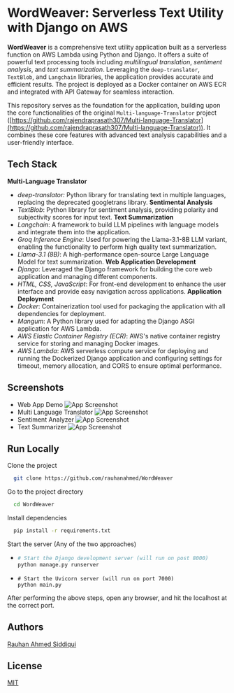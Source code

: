 # WordWeaver: Serverless Text Utility with Django on AWS


**WordWeaver** is a comprehensive text utility application built as a serverless function on AWS Lambda using Python and Django. It offers a suite of powerful text processing tools including *multilingual translation*, *sentiment analysis*, and *text summarization*. Leveraging the `deep-translator`, `TextBlob`, and `Langchain` libraries, the application provides accurate and efficient results. The project is deployed as a Docker container on AWS ECR and integrated with API Gateway for seamless interaction.

This repository serves as the foundation for the application, building upon the core functionalities of the original `Multi-language-Translator` project ([https://github.com/rajendraprasath307/Multi-language-Translator](https://github.com/rajendraprasath307/Multi-language-Translator)). It combines these core features with advanced text analysis capabilities and a user-friendly interface.


## Tech Stack

**Multi-Language Translator**
- *deep-translator:* Python library for translating text in multiple languages, replacing the deprecated googletrans library.
**Sentimental Analysis** 
- *TextBlob*: Python library for sentiment analysis, providing polarity and subjectivity scores for input text.
**Text Summarization** 
- *Langchain*: A framework to build LLM pipelines with language models and integrate them into the application.
- *Groq Inference Engine*: Used for powering the Llama-3.1-8B LLM variant, enabling the functionality to perform high quality text summarization.
- *Llama-3.1 (8B)*: A high-performance open-source Large Language Model for text summarization.
**Web Application Development**
- *Django*: Leveraged the Django framework for building the core web application and managing different components.
- *HTML, CSS, JavaScript*: For front-end development to enhance the user interface and provide easy navigation across applications.
**Application Deployment** 
- *Docker*: Containerization tool used for packaging the application with all dependencies for deployment.
- *Mangum*: A Python library used for adapting the Django ASGI application for AWS Lambda.
- *AWS Elastic Container Registry (ECR)*: AWS's native container registry service for storing and managing Docker images.
- *AWS Lambda*: AWS serverless compute service for deploying and running the Dockerized Django application and configuring settings for timeout, memory allocation, and CORS to ensure optimal performance.


## Screenshots
- Web App Demo
![App Screenshot](https://i.ibb.co/q9bHVBh/ezgif-1-d988809a22.gif)
- Multi Language Translator
![App Screenshot](https://i.ibb.co/zVK43CK/Screenshot-2024-07-31-150143.png)
- Sentiment Analyzer
![App Screenshot](https://i.ibb.co/4StPMys/Screenshot-2024-07-31-150201.png)
- Text Summarizer
![App Screenshot](https://i.ibb.co/vx7Vtfs/Screenshot-2024-07-31-150214.png)
## Run Locally

Clone the project

```bash
  git clone https://github.com/rauhanahmed/WordWeaver
```

Go to the project directory

```bash
  cd WordWeaver
```

Install dependencies

```bash
  pip install -r requirements.txt
```

Start the server (Any of the two approaches)

- ```bash
  # Start the Django development server (will run on post 8000)
  python manage.py runserver 
    ```

- ```
  # Start the Uvicorn server (will run on port 7000)
  python main.py
  ```

After performing the above steps, open any browser, and hit the localhost at the correct port.
## Authors

[Rauhan Ahmed Siddiqui](https://linkedin.com/in/rauhan-ahmed/)


## License

[MIT](https://choosealicense.com/licenses/mit/)

